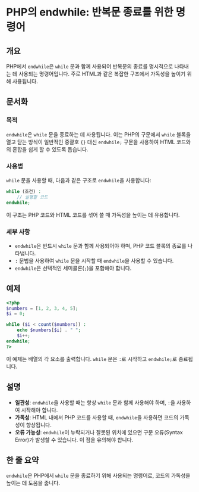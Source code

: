 <!--
Meta Description: # PHP의 endwhile: 반복문 종료를 위한 명령어 ## 개요 PHP에서 `endwhile`은 `while` 문과 함께 사용되어 반복문의 종료를 명시적으로 나타내는 데 사용되는 명령어입니다. 주로 HTML과 같은 복잡한 구조에서 가독성을 높이기 위해 사용됩니다. ...
Meta Keywords: endwhile, while, php, 사용할, 종료를
-->

# PHP의 endwhile: 반복문 종료를 위한 명령어

## 개요
PHP에서 `endwhile`은 `while` 문과 함께 사용되어 반복문의 종료를 명시적으로 나타내는 데 사용되는 명령어입니다. 주로 HTML과 같은 복잡한 구조에서 가독성을 높이기 위해 사용됩니다.

## 문서화
### 목적
`endwhile`은 `while` 문을 종료하는 데 사용됩니다. 이는 PHP의 구문에서 `while` 블록을 열고 닫는 방식이 일반적인 중괄호 `{}` 대신 `endwhile;` 구문을 사용하여 HTML 코드와의 혼합을 쉽게 할 수 있도록 돕습니다.

### 사용법
`while` 문을 사용할 때, 다음과 같은 구조로 `endwhile`을 사용합니다:

```php
while (조건) :
    // 실행할 코드
endwhile;
```

이 구조는 PHP 코드와 HTML 코드를 섞어 쓸 때 가독성을 높이는 데 유용합니다.

### 세부 사항
- `endwhile`은 반드시 `while` 문과 함께 사용되어야 하며, PHP 코드 블록의 종료를 나타냅니다.
- `:` 문법을 사용하여 `while` 문을 시작할 때 `endwhile`을 사용할 수 있습니다.
- `endwhile`은 선택적인 세미콜론(`;`)을 포함해야 합니다.

## 예제
```php
<?php
$numbers = [1, 2, 3, 4, 5];
$i = 0;

while ($i < count($numbers)) :
    echo $numbers[$i] . " ";
    $i++;
endwhile;
?>
```

이 예제는 배열의 각 요소를 출력합니다. `while` 문은 `:`로 시작하고 `endwhile;`로 종료됩니다.

## 설명
- **일관성**: `endwhile`을 사용할 때는 항상 `while` 문과 함께 사용해야 하며, `:`을 사용하여 시작해야 합니다.
- **가독성**: HTML 내에서 PHP 코드를 사용할 때, `endwhile`을 사용하면 코드의 가독성이 향상됩니다.
- **오류 가능성**: `endwhile`이 누락되거나 잘못된 위치에 있으면 구문 오류(Syntax Error)가 발생할 수 있습니다. 이 점을 유의해야 합니다.

## 한 줄 요약
`endwhile`은 PHP에서 `while` 문을 종료하기 위해 사용되는 명령어로, 코드의 가독성을 높이는 데 도움을 줍니다.